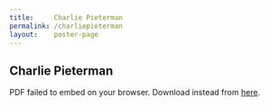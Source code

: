 ```yaml
---
title:     Charlie Pieterman
permalink: /charliepieterman
layout:    poster-page
---
```


## Charlie Pieterman

<object width="100%" height="650" type="application/pdf" data="https://bytemal.github.io/bytemal-2020/submissions/files/reduced-byteMAL-poster-Charlie-Pieterman.pdf#view=FitH&scrollbar=0&toolbar=0&navpanes=0">
    <p>PDF failed to embed on your browser. Download instead from 
    <a href="https://github.com/bytemal/bytemal-2020/raw/master/submissions/files/byteMAL poster - Charlie Pieterman.pdf">here</a>.</p>
</object>
